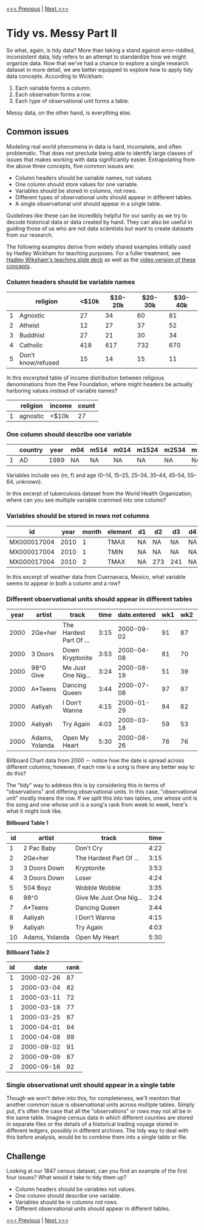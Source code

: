 [<<< Previous](transforming-columns.md) | [Next >>>](deduplicating.md)

# Tidy vs. Messy Part II

So what, again, is tidy data? More than taking a stand against error-riddled, inconsistent data, tidy refers to an attempt to standardize how we might organize data. Now that we've had a chance to explore a single research dataset in more detail, we are better equipped to explore how to apply tidy data concepts.  According to Wickham:

1. Each variable forms a column.
2. Each observation forms a row.
3. Each type of observational unit forms a table.

Messy data, on the other hand, is everything else.

## Common issues

Modeling real world phenomena in data is hard, incomplete, and often problematic. That does not preclude being able to identify large classes of issues that makes working with data significantly easier. Extrapolating from the above three concepts, five common issues are:

- Column headers should be variable names, not values.
- One column should store values for one variable.
- Variables should be stored in columns, not rows.
- Different types of observational units should appear in different tables.
- A single observational unit should appear in a single table.

Guidelines like these can be incredibly helpful for our sanity as we try to decode historical data or data created by hand. They can also be useful in guiding those of us who are not data scientists but want to create datasets from our research.

The following examples derive from widely shared examples initially used by Hadley Wickham for teaching purposes. For a fuller treatment, see [Hadley Wiksham's teaching slide deck](http://stat405.had.co.nz/lectures/18-tidy-data.pdf) as well as the  [video version of these concepts](https://vimeo.com/33727555).

### Column headers should be variable names


|  | religion | <$10k | $10-20k | $20-30k | $30-40k |
|---|---|---|---|---|---|
| 1 | Agnostic | 27   | 34   | 60   | 81   |
| 2 | Atheist | 12 | 27 | 37 | 52 |
| 3 | Buddhist | 27 | 21 | 30 | 34 |
| 4 | Catholic | 418 | 617 | 732 | 670 |
| 5 | Don’t know/refused | 15 | 14 | 15 | 11 |

In this excerpted table of income distribution between religious denominations from the Pew Foundation, where might headers be actually harboring values instead of variable names?

|    | religion | income | count |
| ---- | -------- | ------ | ----- |
| 1    | agnostic | <$10k | 27   |

### One column should describe one variable

|      | country | year | m04  | m514 | m014 | m1524 | m2534 | m3544 | m4554 | m5564 | m65  | mu   | f04  | f514 | f014 |
| ---- | ------- | ---- | ---- | ---- | ---- | ----- | ----- | ----- | ----- | ----- | ---- | ---- | ---- | ---- | ---- |
| 1    | AD      | 1989 | NA   | NA   | NA   | NA    | NA    | NA    | NA    | NA    | NA   | NA   | NA   | NA   | NA   |

Variables include sex (m, f) and age (0–14, 15–25, 25–34, 35–44, 45–54, 55–64, unknown).

In this excerpt of tuberculosis dataset from the World Health Organization, where can you see multiple variable crammed into one column?

### Variables should be stored in rows not columns

| id          | year | month | element | d1   | d2   | d3   | d4   | d5   | d6   | d7   | d8   | d9   | d10  | d11  | d12  | d13  | d14  | d15  | d16  | d17  | d18  | d19  | d20  | d21  | d22  | d23  | d24  | d25  | d26  | d27  | d28  | d29  | d30  | d31  |
| ----------- | ---- | ----- | ------- | ---- | ---- | ---- | ---- | ---- | ---- | ---- | ---- | ---- | ---- | ---- | ---- | ---- | ---- | ---- | ---- | ---- | ---- | ---- | ---- | ---- | ---- | ---- | ---- | ---- | ---- | ---- | ---- | ---- | ---- | ---- |
| MX000017004   | 2010    | 1   | TMAX  | NA  | NA  | NA  | NA  | NA  | NA  | NA  | NA  | NA  | NA  | NA  | NA  | NA  | NA  | NA  | NA  | NA  | NA  | NA  | NA  | NA  | NA  | NA  | NA  | NA  | NA  | NA  | NA  | NA  | 278 | NA |
| MX000017004   | 2010    | 1   | TMIN  | NA  | NA  | NA  | NA  | NA  | NA  | NA  | NA  | NA  | NA  | NA  | NA  | NA  | NA  | NA  | NA  | NA  | NA  | NA  | NA  | NA  | NA  | NA  | NA  | NA  | NA  | NA  | NA  | NA  | 145 | NA |
| MX000017004   | 2010    | 2   | TMAX  | NA  | 273 | 241 | NA  | NA  | NA  | NA  | NA  | NA  | NA  | 297 | NA  | NA  | NA  | NA  | NA  | NA  | NA  | NA  | NA  | NA  | NA  | 299 | NA  | NA  | NA  | NA  | NA  | NA  | NA  | NA |

In this excerpt of weather data from Cuernavaca, Mexico, what variable seems to appear in both a column and a row?

### Different observational units should appear in different tables

| year                                                     | artist | track | time | date.entered | wk1  | wk2  | wk3  |
| -------------------------------------------------------- | ------ | ----- | ---- | ----- | ------- | ---- | ---- |
| 2000 | 2Ge+her | The Hardest Part Of ... | 3:15 | 2000-09-02| 91| 87| 92 |
| 2000 | 3 Doors | Down Kryptonite | 3:53 | 2000-04-08| 81| 70| 68 |
| 2000 | 98^0 Give | Me Just One Nig... | 3:24 | 2000-08-19| 51| 39| 34 |
| 2000 | A*Teens | Dancing Queen | 3:44 | 2000-07-08| 97| 97| 96 |
| 2000 | Aaliyah | I Don’t Wanna | 4:15 | 2000-01-29| 84| 62| 51 |
| 2000 | Aaliyah | Try Again | 4:03 | 2000-03-18| 59| 53| 38 |
| 2000 | Adams, Yolanda | Open My Heart | 5:30 | 2000-08-26| 76| 76| 74 |

Billboard Chart data from 2000 -- notice how the date is spread across different columns; however, if each row is a song is there any better way to do this?

The "tidy" way to address this is by considering this in terms of "observations" and differing observational units. In this case, "observational unit" mostly means the row. If we split this into two tables, one whose unit is the song and one whose unit is a song's rank from week to week, here's what it might look like.



**Billboard Table 1**

| id   | artist | track | time |
| ---- | ------ | ----- | ---- |
| 1 | 2 Pac Baby | Don’t Cry | 4:22 |
| 2 | 2Ge+her | The Hardest Part Of ... | 3:15 |
| 3 | 3 Doors Down | Kryptonite | 3:53 |
| 4 | 3 Doors Down | Loser | 4:24 |
| 5 | 504 Boyz | Wobble Wobble | 3:35 |
| 6 | 98^0 | Give Me Just One Nig... | 3:24 |
| 7 | A*Teens | Dancing Queen | 3:44 |
| 8 | Aaliyah | I Don’t Wanna | 4:15 |
| 9 | Aaliyah | Try Again | 4:03 |
| 10 | Adams, Yolanda | Open My Heart | 5:30 |

**Billboard Table 2**

| id   | date | rank |
| ---- | ---- | ---- |
| 1 | 2000-02-26 | 87 |
| 1 | 2000-03-04 | 82 |
| 1 | 2000-03-11 | 72 |
| 1 | 2000-03-18 | 77 |
| 1 | 2000-03-25 | 87 |
| 1 | 2000-04-01 | 94 |
| 1 | 2000-04-08 | 99 |
| 2 | 2000-09-02 | 91 |
| 2 | 2000-09-09 | 87 |
| 2 | 2000-09-16 | 92 |


### Single observational unit should appear in a single table

Though we won't delve into this, for completeness, we'll mention that another common issue is observational units across multiple tables. Simply put, it's often the case that all the "observations" or rows may not all be in the same table. Imagine census data in which different counties are stored in separate files or the details of a historical trading voyage stored in different ledgers, possibly in different archives. The tidy way to deal with this before analysis, would be to combine them into a single table or file.

## Challenge

Looking at our 1847 census dataset, can you find an example of the first four  issues? What would it take to tidy them up?

- Column headers should be variables not values.
- One column should describe one variable.
- Variables should be in columns not rows.
- Different observational units should appear in different tables.

[<<< Previous](transforming-columns.md) | [Next >>>](deduplicating.md)
